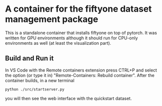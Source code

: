 # A container for the fiftyone dataset management package

This is a standalone container that installs fiftyone on top  of pytorch. It was written for GPU environments although it should run for CPU-only environments  as well (at least the visualization part).

## Build and Run it

In VS Code with the Remote containers extension press CTRL+P and select the option (or type it in) "Remote-Containers: Rebuild container". After the container builds, in a new terminal 

```
python ./src/startserver.py 
```
you will then see the web interface with the quickstart dataset. 
